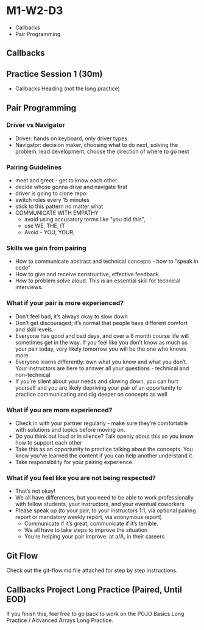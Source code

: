 # M1-W2-D3

- Callbacks
- Pair Programming

## Callbacks

## Practice Session 1 (30m)

- Callbacks Heading (not the long practice)

## Pair Programming

### Driver vs Navigator

- Driver: hands on keyboard, only driver types
- Navigator: decision maker, choosing what to do next, solving the problem, lead development, choose the direction of where to go next

### Pairing Guidelines

- meet and greet - get to know each other
- decide whose gonna drive and navigate first
- driver is going to clone repo
- switch roles every 15 minutes
- stick to this pattern no matter what
- COMMUNICATE WITH EMPATHY
    - avoid using accusatory terms like "you did this",
    - use WE, THE, IT
    - Avoid - YOU, YOUR,

### Skills we gain from pairing

- How to communicate abstract and technical concepts - how to “speak in code”
- How to give and receive constructive, effective feedback
- How to problem solve aloud. This is an essential skill for technical interviews.

### What if your pair is more experienced?

- Don’t feel bad, it’s always okay to slow down
- Don’t get discouraged; it’s normal that people have different comfort and skill levels.
- Everyone has good and bad days, and over a 6 month course life will sometimes get in the way.  If you feel like you don’t know as much as your pair today, very likely tomorrow you will be the one who knows more
- Everyone learns differently: own what you know and what you don’t. Your instructors are here to answer all your questions - technical and non-technical
- If you’re silent about your needs and slowing down, you can hurt yourself and you are likely depriving your pair of an opportunity to practice communicating and dig deeper on concepts as well

### What if you are more experienced?

- Check in with your partner regularly - make sure they’re comfortable with solutions and topics before moving on.
- Do you think out loud or in silence? Talk openly about this so you know how to support each other
- Take this as an opportunity to practice talking about the concepts. You know you’ve learned the content if you can help another understand it.
- Take responsibility for your pairing experience. 

### What if you feel like you are not being respected?

- That’s not okay!
- We all have differences, but you need to be able to work professionally with fellow students, your instructors, and your eventual coworkers
- Please speak up (to your pair, to your instructors 1:1, via optional pairing report or mandatory weekly report, via anonymous report)
    - Communicate if it’s great, communicate if it’s terrible.
    - We all have to take steps to improve the situation
    - You’re helping your pair improve: at a/A, in their careers

## Git Flow

Check out the git-flow.md file attached for step by step instructions.

## Callbacks Project Long Practice (Paired, Until EOD)

If you finish this, feel free to go back to work on the POJO Basics Long Practice / Advanced Arrays Long Practice.  

